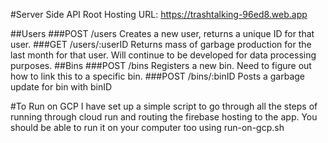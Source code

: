 #Server Side API
Root Hosting URL: https://trashtalking-96ed8.web.app

##Users
###POST /users
Creates a new user, returns a unique ID for that user.
###GET /users/:userID 
Returns mass of garbage production for the last month for that user.  Will continue to be developed for data processing purposes.
##Bins
###POST /bins
Registers a new bin.  Need to figure out how to link this to a specific bin.
###POST /bins/:binID
Posts a garbage update for bin with binID 

#To Run on GCP
I have set up a simple script to go through all the steps of running through cloud run and routing the firebase hosting to the app.  You should be able to run it on your computer too using run-on-gcp.sh